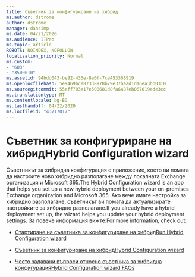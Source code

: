 ```yaml
---
title: Съветник за конфигуриране на хибрид
ms.author: dstrome
author: dstrome
manager: dansimp
ms.date: 04/21/2020
ms.audience: ITPro
ms.topic: article
ROBOTS: NOINDEX, NOFOLLOW
localization_priority: Normal
ms.custom:
- "603"
- "3500010"
ms.assetid: 94bdd043-be92-435e-8e0f-7ce453368919
ms.openlocfilehash: 5e9469bce87338978b79e37baad1d16ea3bb0310
ms.sourcegitcommit: 55eff703a17e500681d8fa6a87eb067019ade3cc
ms.translationtype: MT
ms.contentlocale: bg-BG
ms.lasthandoff: 04/22/2020
ms.locfileid: "43717017"
---
```

# <a name="hybrid-configuration-wizard"></a><span data-ttu-id="696ae-102">Съветник за конфигуриране на хибрид</span><span class="sxs-lookup"><span data-stu-id="696ae-102">Hybrid Configuration wizard</span></span>

<span data-ttu-id="696ae-103">Съветникът за хибридна конфигурация е приложение, което ви помага да настроите ново хибридно разполагане между локалната Exchange организация и Microsoft 365.</span><span class="sxs-lookup"><span data-stu-id="696ae-103">The Hybrid Configuration wizard is an app that helps you set up a new hybrid deployment between your on-premises Exchange organization and Microsoft 365.</span></span> <span data-ttu-id="696ae-104">Ако вече имате настройка за хибридно разполагане, съветникът ви помага да актуализирате настройките за хибридно разполагане.</span><span class="sxs-lookup"><span data-stu-id="696ae-104">If you already have a hybrid deployment set up, the wizard helps you update your hybrid deployment settings.</span></span> <span data-ttu-id="696ae-105">За повече информация вижте:</span><span class="sxs-lookup"><span data-stu-id="696ae-105">For more information, check out:</span></span>
  
- [<span data-ttu-id="696ae-106">Стартиране на съветника за конфигуриране на хибрид</span><span class="sxs-lookup"><span data-stu-id="696ae-106">Run Hybrid Configuration wizard</span></span>](https://technet.microsoft.com/library/mt595788%28v=exchg.150%29.aspx)

- [<span data-ttu-id="696ae-107">Съветник за конфигуриране на хибрид</span><span class="sxs-lookup"><span data-stu-id="696ae-107">Hybrid Configuration wizard</span></span>](https://technet.microsoft.com/library/hh529921%28v=exchg.150%29.aspx)

- [<span data-ttu-id="696ae-108">Често задавани въпроси относно съветника за хибридна конфигурация</span><span class="sxs-lookup"><span data-stu-id="696ae-108">Hybrid Configuration wizard FAQs</span></span>](https://technet.microsoft.com/library/mt488940%28v=exchg.150%29.aspx)
